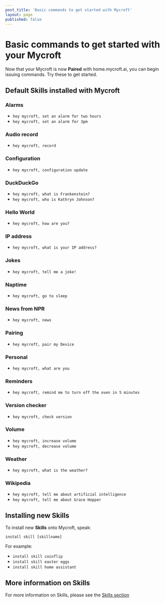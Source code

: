```yaml
---
post_title: 'Basic commands to get started with Mycroft'
layout: page
published: false
---
```


# Basic commands to get started with your Mycroft

Now that your Mycroft is now **Paired** with home.mycroft.ai, you can begin issuing commands. Try these to get started.

## Default **Skills** installed with Mycroft

### Alarms

* `hey mycroft, set an alarm for two hours`
* `hey mycroft, set an alarm for 3pm`

### Audio record

* `hey mycroft, record`

### Configuration

* `hey mycroft, configuration update`

### DuckDuckGo

* `hey mycroft, what is Frankenstein?`
* `hey mycroft, who is Kathryn Johnson?`

### Hello World

* `hey mycroft, how are you?`

### IP address

* `hey mycroft, what is your IP address?`

### Jokes

* `hey mycroft, tell me a joke!`

### Naptime

* `hey mycroft, go to sleep`

### News from NPR

* `hey mycroft, news`

### Pairing

* `hey mycroft, pair my Device`

### Personal

* `hey mycroft, what are you`

### Reminders

* `hey mycroft, remind me to turn off the oven in 5 minutes`

### Version checker

* `hey mycroft, check version`

### Volume

* `hey mycroft, increase volume`
* `hey mycroft, decrease volume`

### Weather

* `hey mycroft, what is the weather?`

### Wikipedia

* `hey mycroft, tell me about artificial intelligence`
* `hey mycroft, tell me about Grace Hopper`


## Installing new **Skills**

To install new **Skills** onto Mycroft, speak:

`install skill [skillname]`

For example:

* `install skill coinflip`
* `install skill easter eggs`
* `install skill home assistant`

## More information on Skills

For more information on Skills, please see the [Skills section](../09.mycroft-skills/)
